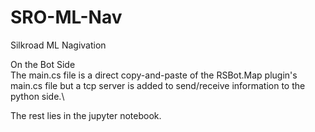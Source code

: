# SRO-ML-Nav
Silkroad ML Nagivation

On the Bot Side\
The main.cs file is a direct copy-and-paste of the RSBot.Map plugin's main.cs file but a tcp server is added to send/receive information to the python side.\

The rest lies in the jupyter notebook.
